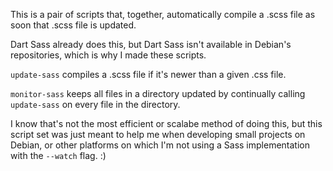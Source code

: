 This is a pair of scripts that, together, automatically compile a
.scss file as soon that .scss file is updated.

Dart Sass already does this, but Dart Sass isn't available in Debian's
repositories, which is why I made these scripts.

`update-sass` compiles a .scss file if it's newer than a given .css
file.

`monitor-sass` keeps all files in a directory updated by continually
calling `update-sass` on every file in the directory.

I know that's not the most efficient or scalabe method of doing this,
but this script set was just meant to help me when developing small
projects on Debian, or other platforms on which I'm not using a Sass
implementation with the `--watch` flag.  :)